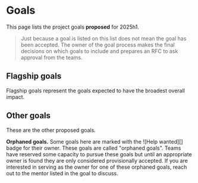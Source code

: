 # Goals

This page lists the <!-- #GOALS --> project goals **proposed** for 2025h1.

> Just because a goal is listed on this list does not mean the goal has been accepted.
> The owner of the goal process makes the final decisions on which goals to include
> and prepares an RFC to ask approval from the teams.

## Flagship goals

Flagship goals represent the goals expected to have the broadest overall impact. 

<!-- GOALS 'Flagship' -->

## Other goals

These are the other proposed goals. 

**Orphaned goals.** Some goals here are marked with the ![Help wanted][] badge for their owner. These goals are called "orphaned goals". Teams have reserved some capacity to pursue these goals but until an appropriate owner is found they are only considered provisionally accepted. If you are interested in serving as the owner for one of these orphaned goals, reach out to the mentor listed in the goal to discuss.

<!-- GOALS 'Accepted,Proposed,Orphaned' -->
